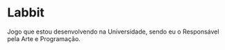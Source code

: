 # Labbit
Jogo que estou desenvolvendo na Universidade, sendo eu o Responsável pela Arte e Programação.
